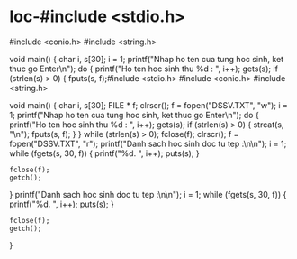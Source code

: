 # loc-#include <stdio.h>
#include <conio.h>
#include <string.h>

void main()
{
	char i, s[30];
	i = 1;
	printf("Nhap ho ten cua tung hoc sinh, ket thuc go Enter\n");
	do {
		printf("Ho ten hoc sinh thu %d : ", i++);
		gets(s);
		if (strlen(s) > 0)
		{
			fputs(s, f);#include <stdio.h>
#include <conio.h>
#include <string.h>

void main()
{
	char i, s[30];
	FILE * f;
	clrscr();
	f = fopen("DSSV.TXT", "w");
	i = 1;
	printf("Nhap ho ten cua tung hoc sinh, ket thuc go Enter\n");
	do {
		printf("Ho ten hoc sinh thu %d : ", i++);
		gets(s);
		if (strlen(s) > 0)
		{
			strcat(s, "\n");
			fputs(s, f);
		}
	} while (strlen(s) > 0);
	fclose(f);
	clrscr();
	f = fopen("DSSV.TXT", "r");
	printf("Danh sach hoc sinh doc tu tep :\n\n");
	i = 1;
	while (fgets(s, 30, f))
	{
		printf("%d. ", i++);
		puts(s);
	}

	fclose(f);
	getch();
}
	printf("Danh sach hoc sinh doc tu tep :\n\n");
	i = 1;
	while (fgets(s, 30, f))
	{
		printf("%d. ", i++);
		puts(s);
	}

	fclose(f);
	getch();
}
